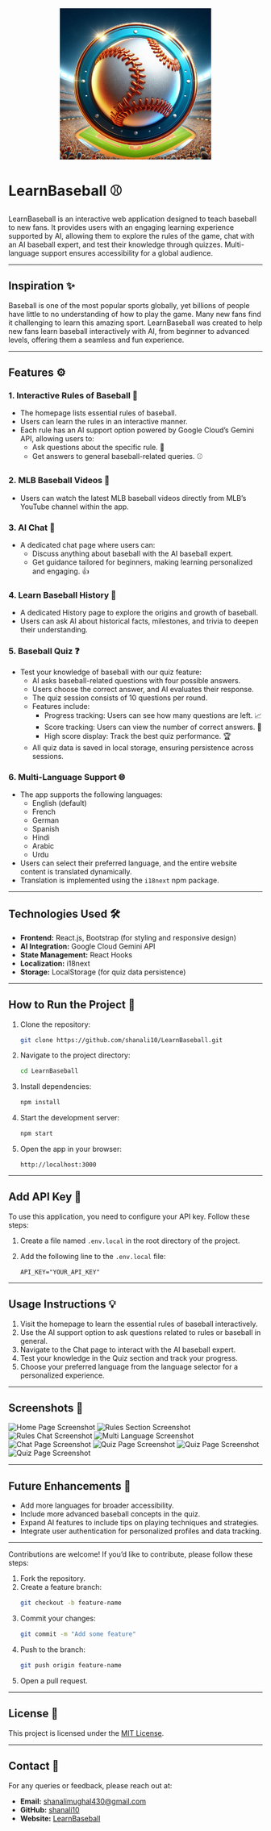 <div style="text-align: center;">
  <img src="./src/Images/baseball_logo.jpeg" alt="App Logo" width="300" height="300">
</div>

# LearnBaseball ⚾

LearnBaseball is an interactive web application designed to teach baseball to new fans. It provides users with an engaging learning experience supported by AI, allowing them to explore the rules of the game, chat with an AI baseball expert, and test their knowledge through quizzes. Multi-language support ensures accessibility for a global audience.

---

## **Inspiration** ✨

Baseball is one of the most popular sports globally, yet billions of people have little to no understanding of how to play the game. Many new fans find it challenging to learn this amazing sport. LearnBaseball was created to help new fans learn baseball interactively with AI, from beginner to advanced levels, offering them a seamless and fun experience.

---
## **Features** ⚙️  

### **1. Interactive Rules of Baseball** 📖  
- The homepage lists essential rules of baseball.  
- Users can learn the rules in an interactive manner.  
- Each rule has an AI support option powered by Google Cloud’s Gemini API, allowing users to:  
  - Ask questions about the specific rule. 🤔  
  - Get answers to general baseball-related queries. ⚾  

### **2. MLB Baseball Videos** 🎥  
- Users can watch the latest MLB baseball videos directly from MLB’s YouTube channel within the app.  

### **3. AI Chat** 💬  
- A dedicated chat page where users can:  
  - Discuss anything about baseball with the AI baseball expert.  
  - Get guidance tailored for beginners, making learning personalized and engaging. 👍  
  
### **4. Learn Baseball History** 📜  
- A dedicated History page to explore the origins and growth of baseball.  
- Users can ask AI about historical facts, milestones, and trivia to deepen their understanding.  

### **5. Baseball Quiz** ❓  
- Test your knowledge of baseball with our quiz feature:  
  - AI asks baseball-related questions with four possible answers.  
  - Users choose the correct answer, and AI evaluates their response.  
  - The quiz session consists of 10 questions per round.  
  - Features include:  
    - Progress tracking: Users can see how many questions are left. 📈  
    - Score tracking: Users can view the number of correct answers. 💯  
    - High score display: Track the best quiz performance. 🏆  
  - All quiz data is saved in local storage, ensuring persistence across sessions.  

### **6. Multi-Language Support** 🌐  
- The app supports the following languages:  
  - English (default)  
  - French  
  - German  
  - Spanish  
  - Hindi  
  - Arabic  
  - Urdu  
- Users can select their preferred language, and the entire website content is translated dynamically. 
- Translation is implemented using the `i18next` npm package.  

---

## **Technologies Used** 🛠️

- **Frontend:** React.js, Bootstrap (for styling and responsive design)
- **AI Integration:** Google Cloud Gemini API
- **State Management:** React Hooks
- **Localization:** i18next
- **Storage:** LocalStorage (for quiz data persistence)

---

## **How to Run the Project** 🚀

1. Clone the repository:
   ```bash
   git clone https://github.com/shanali10/LearnBaseball.git
   ```
2. Navigate to the project directory:
   ```bash
   cd LearnBaseball
   ```
3. Install dependencies:
   ```bash
   npm install
   ```
4. Start the development server:
   ```bash
   npm start
   ```
5. Open the app in your browser:
   ```
   http://localhost:3000
   ```

---

## **Add API Key** 🤖

To use this application, you need to configure your API key. Follow these steps:

1. Create a file named `.env.local` in the root directory of the project.
2. Add the following line to the `.env.local` file:

   ```plaintext
   API_KEY="YOUR_API_KEY"

---

## **Usage Instructions** 💡

1. Visit the homepage to learn the essential rules of baseball interactively.
2. Use the AI support option to ask questions related to rules or baseball in general.
3. Navigate to the Chat page to interact with the AI baseball expert.
4. Test your knowledge in the Quiz section and track your progress.
5. Choose your preferred language from the language selector for a personalized experience.

---

## **Screenshots** 📸

![Home Page Screenshot](./src/Screenshots/home_screenshot.png.png)
![Rules Section Screenshot](./src/Screenshots/rules_screenshot.png.png)
![Rules Chat Screenshot](./src/Screenshots/gameplay_screenshot.png.png)
![Multi Language Screenshot](./src/Screenshots/rule_chat_screenshot.png.png)
![Chat Page Screenshot](./src/Screenshots/general_chat_screenshot.png.png.png)
![Quiz Page Screenshot](./src/Screenshots/history_screenshot.png.png)
![Quiz Page Screenshot](./src/Screenshots/quiz_screenshot.png.png.png)
![Quiz Page Screenshot](./src/Screenshots/multi_language_screenshot.png.png.png)

---

## **Future Enhancements** 🔮

- Add more languages for broader accessibility.
- Include more advanced baseball concepts in the quiz.
- Expand AI features to include tips on playing techniques and strategies.
- Integrate user authentication for personalized profiles and data tracking.

---

Contributions are welcome! If you’d like to contribute, please follow these steps:

1. Fork the repository.
2. Create a feature branch:
   ```bash
   git checkout -b feature-name
   ```
3. Commit your changes:
   ```bash
   git commit -m "Add some feature"
   ```
4. Push to the branch:
   ```bash
   git push origin feature-name
   ```
5. Open a pull request.

---

## **License** 📜

This project is licensed under the [MIT License](LICENSE).

---

## **Contact** 📧

For any queries or feedback, please reach out at:
- **Email:** shanalimughal430@gmail.com
- **GitHub:** [shanali10](https://github.com/shanali10)
- **Website:** [LearnBaseball](https://learnbaseball.firebaseapp.com)
